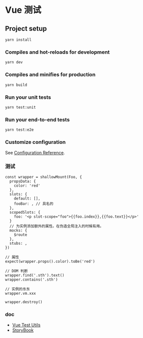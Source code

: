 # Vue 测试
## Project setup
```
yarn install
```

### Compiles and hot-reloads for development
```
yarn dev
```

### Compiles and minifies for production
```
yarn build
```

### Run your unit tests
```
yarn test:unit
```

### Run your end-to-end tests
```
yarn test:e2e
```

### Customize configuration
See [Configuration Reference](https://cli.vuejs.org/config/).

### 测试
```
const wrapper = shallowMount(Foo, {
  propsData: {
    color: 'red'
  },
  slots: {
    default: [],
    fooBar: , // 具名的
  },
  scopedSlots: {
    foo: '<p slot-scope="foo">{{foo.index}},{{foo.text}}</p>'
  }
  // 为实例添加额外的属性。在伪造全局注入的时候有用。
  mocks: {
    $route
  },
  stubs: ,
})

// 属性
expect(wrapper.props().color).toBe('red')

// DOM 判断
wrapper.find('.sth').text()
wrapper.contains('.sth')

// 实例的东东
wrapper.vm.xxx

wrapper.destroy()
```

### doc
* [Vue Test Utils](https://vue-test-utils.vuejs.org/zh/)
* [StoryBook](https://storybook.js.org/docs/basics/introduction/)
